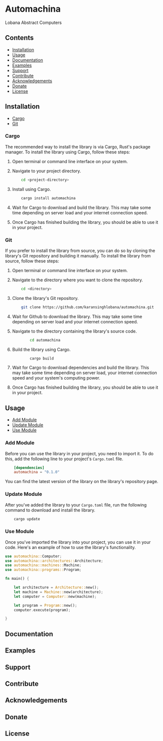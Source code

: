 # Automachina

Lobana Abstract Computers  

## Contents  

* [Installation](#installation)
* [Usage](#usage)
* [Documentation](#documentation)
* [Examples](#examples)
* [Support](#support)
* [Contribute](#contribute)
* [Acknowledgements](#acknowledgements)
* [Donate](#donate)
* [License](#license)

## Installation  

* [Cargo](#cargo)
* [Git](#git)

### Cargo

The recommended way to install the library is via Cargo, Rust's package manager. To install the library using Cargo, follow these steps:

1. Open terminal or command line interface on your system.

2. Navigate to your project directory.

    ```bash
        cd <project-directory>
    ```

3. Install using Cargo.

    ```bash
        cargo install automachina
    ```

4. Wait for Cargo to download and build the library. This may take some time depending on server load and your internet connection speed.

5. Once Cargo has finished building the library, you should be able to use it in your project.

### Git

If you prefer to install the library from source, you can do so by cloning the library's Git repository and building it manually. To install the library from source, follow these steps:

1. Open terminal or command line interface on your system.

2. Navigate to the directory where you want to clone the repository.

    ```bash
        cd <directory>
    ```

3. Clone the library's Git repository.

    ```bash
        git clone https://github.com/karansinghlobana/automachina.git
    ```

4. Wait for Github to download the library. This may take some time depending on server load and your internet connection speed.

5. Navigate to the directory containing the library's source code.

    ```bash
            cd automachina
    ```

6. Build the library using Cargo.

    ```bash
            cargo build
    ```

7. Wait for Cargo to download dependencies and build the library. This may take some time depending on server load, your internet connection speed and your system's computing power.


8. Once Cargo has finished building the library, you should be able to use it in your project.

## Usage  

* [Add Module](#add-module)
* [Update Module](#update-module)
* [Use Module](#use-module)

### Add Module

Before you can use the library in your project, you need to import it. To do this, add the following line to your project's `Cargo.toml` file.

```toml
    [dependencies]
    automachina = "0.1.0"
```
You can find the latest version of the library on the library's repository page.

### Update Module

After you've added the library to your `Cargo.toml` file, run the following command to download and install the library.

```bash
    cargo update
```

### Use Module

Once you've imported the library into your project, you can use it in your code. Here's an example of how to use the library's functionality.

```rust
use automachina::Computer;
use automachina::architectures::Architecture;
use automachina::machines::Machine;
use automachina::programs::Program;

fn main() {

    let architecture = Architecture::new();
    let machine = Machine::new(architecture);
    let computer = Computer::new(machine);

    let program = Program::new();
    computer.execute(program);

}

```

## Documentation  



## Examples  

## Support  

## Contribute  

## Acknowledgements  

## Donate  

## License  


